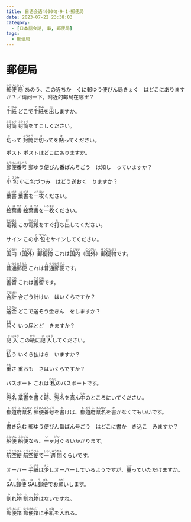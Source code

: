 ```yaml
---
title: 日语会语4000句-9-1-郵便局
date: 2023-07-22 23:38:03
category:
  - [日本語会話, 事, 郵便局]
tags:
  - 郵便局 
---
```


# 郵便局

<ruby>郵<rt>ゆう</rt>便<rt>びん</rt>局<rt>きょく</rt></ruby>
あのう、この近ちか　くに郵ゆう便びん局きょく　はどこにありますか？／请问一下，附近的邮局在哪里？

<!-- more -->

<ruby>手<rt>て</rt>紙<rt>がみ</rt></ruby>
<ruby>どこで<rt></rt>手<rt>て</rt>紙<rt>がみ</rt>を<rt></rt>出<rt>だ</rt>しますか。</ruby>

<ruby>封<rt>ふう</rt>筒<rt>とう</rt></ruby>
<ruby>封<rt>ふう</rt>筒<rt>とう</rt>をすこしください。</ruby>

<ruby>切<rt>き</rt>って</ruby>
<ruby>封<rt>ふう</rt>筒<rt>とう</rt>に<rt></rt>切<rt>き</rt>ってを<rt></rt>貼<rt>は</rt>ってください。</ruby>

<ruby>ポスト</ruby>
<ruby>ポストはどこにありますか。</ruby>

<ruby>郵<rt>ゆう</rt>便<rt>びん</rt>番<rt>ばん</rt>号<rt>ごう</rt></ruby>
郵ゆう便びん番ばん号ごう　は知し　っていますか？

<ruby>小<rt>こ</rt>包<rt>づつみ</rt></ruby>
小こ包づつみ　はどう送おく　りますか？

<ruby>葉<rt>は</rt>書<rt>がき</rt></ruby>
<ruby>葉<rt>は</rt>書<rt>がき</rt>を<rt></rt>一<rt>いち</rt>枚<rt>まい</rt>ください。</ruby>

<ruby>絵<rt>え</rt>葉<rt>は</rt>書<rt>がき</rt></ruby>
<ruby>絵<rt>え</rt>葉<rt>は</rt>書<rt>がき</rt>を<rt></rt>一<rt>いち</rt>枚<rt>まい</rt>ください。</ruby>

<ruby>電<rt>でん</rt>報<rt>ぽう</rt></ruby>
<ruby>この<rt></rt>電<rt>でん</rt>報<rt>ぽう</rt>をすぐ<rt></rt>打<rt>う</rt>ち<rt></rt>出<rt>だ</rt>してください。</ruby>

<ruby>サイン</ruby>
<ruby>この<rt></rt>小<rt>こ</rt>包<rt>づつみ</rt>をサインしてください。</ruby>

<ruby>国<rt>こく</rt>内<rt>ない</rt>（<rt></rt>国<rt>こく</rt>外<rt>がい</rt>）<rt></rt>郵<rt>ゆう</rt>便<rt>びん</rt>物<rt>ぶつ</rt></ruby>
<ruby>これは<rt></rt>国<rt>こく</rt>内<rt>ない</rt>（<rt></rt>国<rt>こく</rt>外<rt>がい</rt>）<rt></rt>郵<rt>ゆう</rt>便<rt>びん</rt>物<rt>ぶつ</rt>です。</ruby>

<ruby>普<rt>ふ</rt>通<rt>つう</rt>郵<rt>ゆう</rt>便<rt>びん</rt></ruby>
<ruby>これは<rt></rt>普<rt>ふ</rt>通<rt>つう</rt>郵<rt>ゆう</rt>便<rt>びん</rt>です。</ruby>

<ruby>書<rt>かき</rt>留<rt>とめ</rt></ruby>
<ruby>これは<rt></rt>書<rt>かき</rt>留<rt>とめ</rt>です。</ruby>

<ruby>合<rt>ごう</rt>計<rt>けい</rt></ruby>
合ごう計けい　はいくらですか？

<ruby>送<rt>そう</rt>金<rt>きん</rt></ruby>
どこで送そう金きん　をしますか？

<ruby>届<rt>とど</rt>く</ruby>
いつ届とど　きますか？

<ruby>記<rt>き</rt>入<rt>にゅう</rt></ruby>
<ruby>この<rt></rt>紙<rt>かみ</rt>に<rt></rt>記<rt>き</rt>入<rt>にゅう</rt>してください。</ruby>

<ruby>払<rt>はら</rt>う</ruby>
いくら払はら　いますか？

<ruby>重<rt>おも</rt>さ</ruby>
重おも　さはいくらですか？

<ruby>パスポート</ruby>
<ruby>これは<rt></rt>私<rt>わたし</rt>のパスポートです。</ruby>

<ruby>宛<rt>あて</rt>名<rt>な</rt></ruby>
<ruby>葉<rt>は</rt>書<rt>がき</rt>を<rt></rt>書<rt>か</rt>く<rt></rt>時<rt>とき</rt>、<rt></rt>宛<rt>あて</rt>名<rt>な</rt>を<rt></rt>真<rt>ま</rt>ん<rt></rt>中<rt>なか</rt>のところにいてください。</ruby>

<ruby>都<rt>と</rt>道<rt>どう</rt>府<rt>ふ</rt>県<rt>けん</rt>名<rt>めい</rt></ruby>
<ruby>郵<rt>ゆう</rt>便<rt>びん</rt>番<rt>ばん</rt>号<rt>ごう</rt>を<rt></rt>書<rt>か</rt>けば、<rt></rt>都<rt>と</rt>道<rt>どう</rt>府<rt>ふ</rt>県<rt>けん</rt>名<rt>めい</rt>を<rt></rt>書<rt>か</rt>かなくてもいいです。</ruby>

<ruby>書<rt>か</rt>き<rt></rt>込<rt>こ</rt>む</ruby>
郵ゆう便びん番ばん号ごう　はどこに書か　き込こ　みますか？

<ruby>船<rt>ふな</rt>便<rt>びん</rt></ruby>
<ruby>船<rt>ふな</rt>便<rt>びん</rt>なら、<rt></rt>一<rt>い</rt>ヶ<rt></rt>月<rt>げつ</rt>ぐらいかかります。</ruby>

<ruby>航<rt>こう</rt>空<rt>くう</rt>便<rt>びん</rt></ruby>
<ruby>航<rt>こう</rt>空<rt>くう</rt>便<rt>びん</rt>で<rt></rt>一<rt>いっ</rt>週<rt>しゅう</rt>間<rt>かん</rt>ぐらいです。</ruby>

<ruby>オーバー</ruby>
<ruby>手<rt>て</rt>紙<rt>がみ</rt>は<rt></rt>少<rt>すこ</rt>しオーバーしているようですが、<rt></rt>量<rt>はか</rt>っていただけますか。</ruby>

<ruby>SAL郵<rt>ゆう</rt>便<rt>びん</rt></ruby>
<ruby>SAL郵<rt>ゆう</rt>便<rt>びん</rt>でお<rt></rt>願<rt>ねが</rt>いします。</ruby>

<ruby>割<rt>わ</rt>れ<rt></rt>物<rt>もの</rt></ruby>
<ruby>割<rt>わ</rt>れ<rt></rt>物<rt>もの</rt>はないですね。</ruby>

<ruby>郵<rt>ゆう</rt>便<rt>びん</rt>箱<rt>ばこ</rt></ruby>
<ruby>郵<rt>ゆう</rt>便<rt>びん</rt>箱<rt>ばこ</rt>に<rt></rt>手<rt>て</rt>紙<rt>がみ</rt>を<rt></rt>入<rt>い</rt>れる。</ruby>

